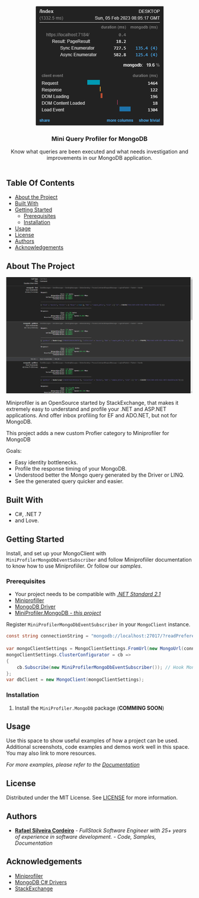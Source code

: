 <br/>
<p align="center">
  <a href="https://github.com/ShaanCoding/ReadME-Generator">
    <img src="docs/01.png" alt="Logo" width="345" height="322">
  </a>
  <h3 align="center">Mini Query Profiler for MongoDB</h3>

  <p align="center">
    Know what queries are been executed and what needs investigation and improvements in our MongoDB application.
    <br/>
    <br/>
  </p>
</p>

## Table Of Contents

* [About the Project](#about-the-project)
* [Built With](#built-with)
* [Getting Started](#getting-started)
  * [Prerequisites](#prerequisites)
  * [Installation](#installation)
* [Usage](#usage)
* [License](#license)
* [Authors](#authors)
* [Acknowledgements](#acknowledgements)

## About The Project

![Screen Shot](docs/02.png)


Miniprofiler is an OpenSource started by StackExchange, that makes it extremely easy to understand and profile your .NET and ASP.NET applications. And offer inbox profiling for EF and ADO.NET, but not for MongoDB.

This project adds a new custom Profier category to Miniprofiler for MongoDB

Goals:

* Easy identity bottlenecks.
* Profile the response timing of your MongoDB.
* Understood better the Mongo query generated by the Driver or LINQ.
* See the generated query quicker and easier. 

## Built With

- C#, .NET 7
- and Love.

## Getting Started

Install, and set up your MongoClient with `MiniProfilerMongoDbEventSubscriber` and follow Miniprofiiler documentation to know how to use Miniprofiiler. Or follow our _samples_.

### Prerequisites

* Your project needs to be compatible with [_.NET Standard 2.1_](https://learn.microsoft.com/en-us/dotnet/standard/net-standard?tabs=net-standard-2-1)
* [Miniprofiller](https://github.com/MiniProfiler/dotnet)
* [MongoDB Driver](https://github.com/mongodb/mongo-csharp-driver)
* [MiniProfiler.MongoDB - _this project_](#installation)

Register `MiniProfilerMongoDbEventSubscriber` in your `MongoClient` instance.

```csharp
const string connectionString = "mongodb://localhost:27017/?readPreference=primary&ssl=false&directConnection=true";

var mongoClientSettings = MongoClientSettings.FromUrl(new MongoUrl(connectionString));
mongoClientSettings.ClusterConfigurator = cb =>
{
    cb.Subscribe(new MiniProfilerMongoDbEventSubscriber()); // Hook MongoDriver Events to add MiniProfiler custom profiling data.
};
var dbClient = new MongoClient(mongoClientSettings);
```

### Installation

1. Install the `MiniProfiler.MongoDB` package (**COMMING SOON**)

## Usage

Use this space to show useful examples of how a project can be used. Additional screenshots, code examples and demos work well in this space. You may also link to more resources.

_For more examples, please refer to the [Documentation](https://example.com)_


## License

Distributed under the MIT License. See [LICENSE](https://github.com/rafaelsc/MiniProfiler.MongoDB/blob/main/LICENSE.md) for more information.

## Authors

* **[Rafael Silveira Cordeiro](https://github.com/rafaelsc/)** - *FullStack Software Engineer with 25+ years of experience in software development.* - *Code, Samples, Documentation*

## Acknowledgements

* [Miniprofiler](https://miniprofiler.com/dotnet/)
* [MongoDB C# Drivers](https://github.com/mongodb/mongo-csharp-driver)
* [StackExchange](https://stackexchange.com/about)
